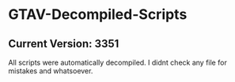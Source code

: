 # GTAV-Decompiled-Scripts
## Current Version: 3351

All scripts were automatically decompiled. I didnt check any file for mistakes and whatsoever.
